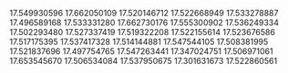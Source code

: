 17.549930596
17.662050109
17.520146712
17.522668949
17.533278887
17.496589168
17.533331280
17.662730176
17.555300902
17.536249334
17.502293480
17.527337419
17.519322208
17.522155614
17.523676586
17.517175395
17.537417328
17.514144881
17.547544105
17.508381995
17.521837696
17.497754765
17.547263441
17.347024751
17.506971061
17.653545670
17.506534084
17.537950675
17.301631673
17.522860561
